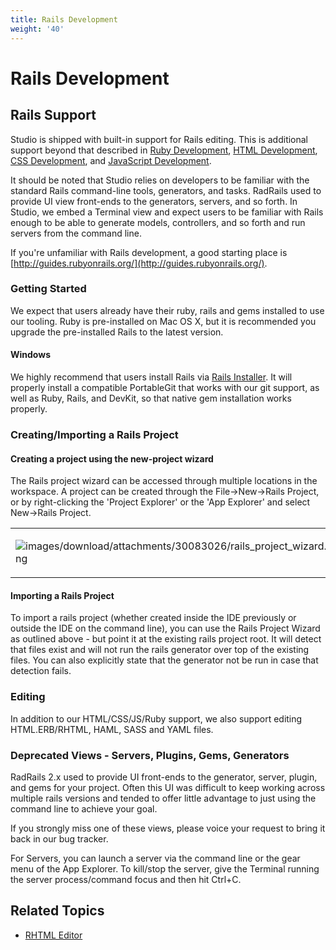 ```yaml
---
title: Rails Development
weight: '40'
---
```


# Rails Development

## Rails Support

Studio is shipped with built-in support for Rails editing. This is additional support beyond that described in [Ruby Development](/guide/Axway_Appcelerator_Studio/Axway_Appcelerator_Studio_Guide/Web_Development/Ruby_Development/), [HTML Development](/guide/Axway_Appcelerator_Studio/Axway_Appcelerator_Studio_Guide/Web_Development/HTML_Development/), [CSS Development](/guide/Axway_Appcelerator_Studio/Axway_Appcelerator_Studio_Guide/Web_Development/CSS_Development/), and [JavaScript Development](/guide/Axway_Appcelerator_Studio/Axway_Appcelerator_Studio_Guide/Web_Development/JavaScript_Development/).

It should be noted that Studio relies on developers to be familiar with the standard Rails command-line tools, generators, and tasks. RadRails used to provide UI view front-ends to the generators, servers, and so forth. In Studio, we embed a Terminal view and expect users to be familiar with Rails enough to be able to generate models, controllers, and so forth and run servers from the command line.

If you're unfamiliar with Rails development, a good starting place is [http://guides.rubyonrails.org/](http://guides.rubyonrails.org/).

### Getting Started

We expect that users already have their ruby, rails and gems installed to use our tooling. Ruby is pre-installed on Mac OS X, but it is recommended you upgrade the pre-installed Rails to the latest version.

#### Windows

We highly recommend that users install Rails via [Rails Installer](http://railsinstaller.org/en). It will properly install a compatible PortableGit that works with our git support, as well as Ruby, Rails, and DevKit, so that native gem installation works properly.

### Creating/Importing a Rails Project

#### Creating a project using the new-project wizard

The Rails project wizard can be accessed through multiple locations in the workspace.
A project can be created through the File->New->Rails Project, or by right-clicking the 'Project Explorer' or the 'App Explorer' and select New->Rails Project.

<table class="confluenceTable"><thead class=" "></thead><tfoot class=" "></tfoot><tbody class=" "><tr><td class="confluenceTd" rowspan="1" colspan="1"><p><img src="images/download/attachments/30083026/rails_project_wizard.png" alt="images/download/attachments/30083026/rails_project_wizard.png" class="confluence-embedded-image image-center"></p></td></tr></tbody></table>

#### Importing a Rails Project

To import a rails project (whether created inside the IDE previously or outside the IDE on the command line), you can use the Rails Project Wizard as outlined above - but point it at the existing rails project root. It will detect that files exist and will not run the rails generator over top of the existing files. You can also explicitly state that the generator not be run in case that detection fails.

### Editing

In addition to our HTML/CSS/JS/Ruby support, we also support editing HTML.ERB/RHTML, HAML, SASS and YAML files.

### Deprecated Views - Servers, Plugins, Gems, Generators

RadRails 2.x used to provide UI front-ends to the generator, server, plugin, and gems for your project. Often this UI was difficult to keep working across multiple rails versions and tended to offer little advantage to just using the command line to achieve your goal.

If you strongly miss one of these views, please voice your request to bring it back in our bug tracker.

For Servers, you can launch a server via the command line or the gear menu of the App Explorer. To kill/stop the server, give the Terminal running the server process/command focus and then hit Ctrl+C.

## Related Topics

* [RHTML Editor](/guide/Axway_Appcelerator_Studio/Axway_Appcelerator_Studio_Guide/Web_Development/Rails_Development/RHTML_Editor/)
